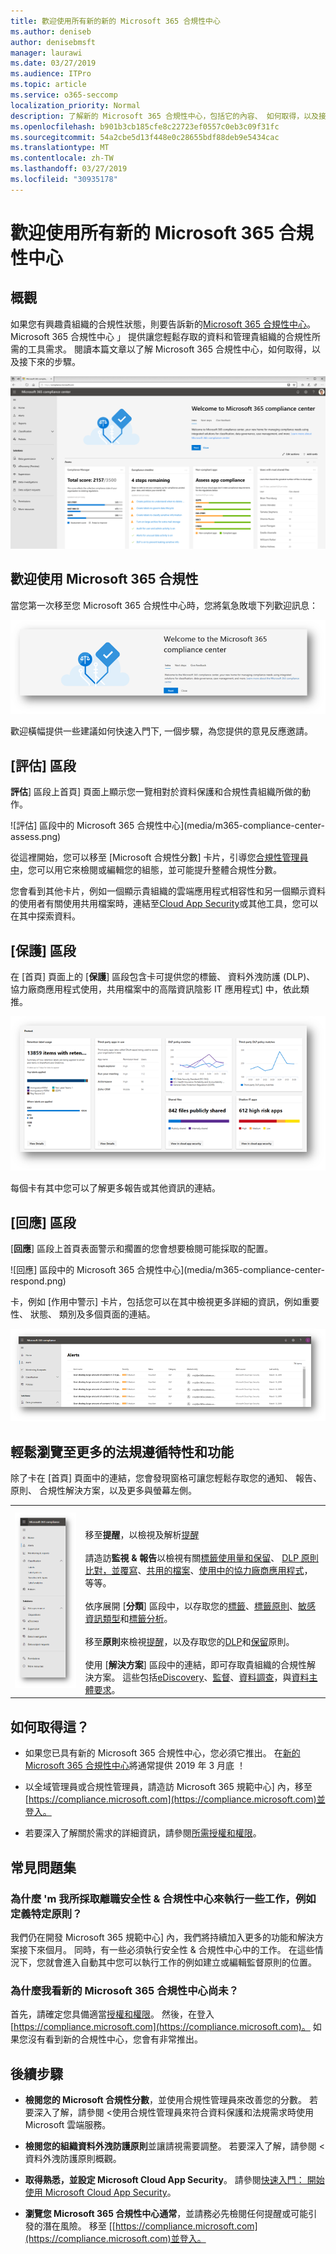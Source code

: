 ```yaml
---
title: 歡迎使用所有新的新的 Microsoft 365 合規性中心
ms.author: deniseb
author: denisebmsft
manager: laurawi
ms.date: 03/27/2019
ms.audience: ITPro
ms.topic: article
ms.service: o365-seccomp
localization_priority: Normal
description: 了解新的 Microsoft 365 合規性中心，包括它的內容、 如何取得，以及接下來的步驟。
ms.openlocfilehash: b901b3cb185cfe8c22723ef0557c0eb3c09f31fc
ms.sourcegitcommit: 54a2cbe5d13f448e0c28655bdf88deb9e5434cac
ms.translationtype: MT
ms.contentlocale: zh-TW
ms.lasthandoff: 03/27/2019
ms.locfileid: "30935178"
---
```

# <a name="welcome-to-your-all-new-microsoft-365-compliance-center"></a>歡迎使用所有新的 Microsoft 365 合規性中心

## <a name="overview"></a>概觀

如果您有興趣貴組織的合規性狀態，則要告訴新的[Microsoft 365 合規性中心](https://compliance.microsoft.com)。 Microsoft 365 合規性中心 」 提供讓您輕鬆存取的資料和管理貴組織的合規性所需的工具需求。 閱讀本篇文章以了解 Microsoft 365 合規性中心，如何取得，以及接下來的步驟。

[![Microsoft 365 合規性中心](media/m365-compliance-center.png)](https://compliance.microsoft.com)

## <a name="welcome-to-microsoft-365-compliance"></a>歡迎使用 Microsoft 365 合規性

當您第一次移至您 Microsoft 365 合規性中心時，您將氣急敗壞下列歡迎訊息：

![Microsoft 365 合規性中心簡介](media/m365-compliancecenter-welcomesteps.png)

歡迎橫幅提供一些建議如何快速入門下, 一個步驟，為您提供的意見反應邀請。

## <a name="the-assess-section"></a>[評估] 區段

**評估**] 區段上首頁] 頁面上顯示您一覽相對於資料保護和合規性貴組織所做的動作。

![評估] 區段中的 Microsoft 365 合規性中心](media/m365-compliance-center-assess.png)

從這裡開始，您可以移至 [Microsoft 合規性分數] 卡片，引導您[合規性管理員中](meet-data-protection-and-regulatory-reqs-using-microsoft-cloud.md)，您可以用它來檢閱或編輯您的組態，並可能提升整體合規性分數。

您會看到其他卡片，例如一個顯示貴組織的雲端應用程式相容性和另一個顯示資料的使用者有關使用共用檔案時，連結至[Cloud App Security](https://docs.microsoft.com/cloud-app-security/)或其他工具，您可以在其中探索資料。

## <a name="the-protect-section"></a>[保護] 區段

在 [首頁] 頁面上的 [**保護**] 區段包含卡可提供您的標籤、 資料外洩防護 (DLP)、 協力廠商應用程式使用，共用檔案中的高階資訊陰影 IT 應用程式] 中，依此類推。 

![保護 Microsoft 365 合規性中心中的區段](media/m365-compliance-center-protect.png)

每個卡有其中您可以了解更多報告或其他資訊的連結。

## <a name="the-respond-section"></a>[回應] 區段

[**回應**] 區段上首頁表面警示和擱置的您會想要檢閱可能採取的配置。

![回應] 區段中的 Microsoft 365 合規性中心](media/m365-compliance-center-respond.png)

卡，例如 [作用中警示] 卡片，包括您可以在其中檢視更多詳細的資訊，例如重要性、 狀態、 類別及多個頁面的連結。

![作用中警示的詳細資訊](media/m365-compliance-center-alerts-details.png) 

## <a name="easy-navigation-to-more-compliance-features-and-capabilities"></a>輕鬆瀏覽至更多的法規遵循特性和功能

除了卡在 [首頁] 頁面中的連結，您會發現窗格可讓您輕鬆存取您的通知、 報告、 原則、 合規性解決方案，以及更多與螢幕左側。 

|  |  |
|---------|---------|
|![在 Microsoft 365 合規性中心中的導覽](media/m365-compliance-center-leftnav.png)  |<br/><br/> 移至**提醒**，以檢視及解析[提醒](alerts.md)<br/><br/>請造訪**監視 & 報告**以檢視有關[標籤使用量和保留](sensitivity-labels.md)、 [DLP 原則比對，並覆寫](view-the-dlp-reports.md)、[共用的檔案](https://docs.microsoft.com/cloud-app-security/file-filters)、[使用中的協力廠商應用程式](https://docs.microsoft.com/cloud-app-security/discovered-apps)，等等。<br/><br/>依序展開 [**分類**] 區段中，以存取您的[標籤](labels.md)、[標籤原則](sensitivity-labels.md#what-label-policies-can-do)、[敏感資訊類型](what-the-sensitive-information-types-look-for.md)和[標籤分析](view-label-activity-for-documents.md)。<br/><br/>移至**原則**來檢視[提醒](alerts.md)，以及存取您的[DLP](data-loss-prevention-policies.md)和[保留](retention-policies.md)原則。<br/><br/> 使用 [**解決方案**] 區段中的連結，即可存取貴組織的合規性解決方案。 這些包括[eDiscovery](ediscovery.md)、[監督](supervision-policies.md)、[資料調查](compliance20/data-investigations-release-notes.md)，與[資料主體要求](manage-gdpr-data-subject-requests-with-the-dsr-case-tool.md)。        |


## <a name="how-do-i-get-this"></a>如何取得這？

- 如果您已具有新的 Microsoft 365 合規性中心，您必須它推出。 在[新的 Microsoft 365 合規性中心](microsoft-security-and-compliance.md#microsoft-365-compliance-center)將通常提供 2019 年 3 月底 ！

- 以全域管理員或合規性管理員，請造訪 Microsoft 365 規範中心] 內，移至[https://compliance.microsoft.com](https://compliance.microsoft.com)並登入。 

- 若要深入了解關於需求的詳細資訊，請參閱[所需授權和權限](microsoft-security-and-compliance.md#required-licenses-and-permissions)。

## <a name="frequently-asked-questions"></a>常見問題集

### <a name="why-am-i-taken-to-the-former-security--compliance-center-to-perform-some-tasks-such-as-defining-certain-policies"></a>為什麼 'm 我所採取離職安全性 & 合規性中心來執行一些工作，例如定義特定原則？

我們仍在開發 Microsoft 365 規範中心] 內，我們將持續加入更多的功能和解決方案接下來個月。 同時，有一些必須執行安全性 & 合規性中心中的工作。 在這些情況下，您就會進入自動其中您可以執行工作的例如建立或編輯監督原則的位置。

### <a name="why-dont-i-see-the-new-microsoft-365-compliance-center-yet"></a>為什麼我看新的 Microsoft 365 合規性中心尚未？

首先，請確定您具備適當[授權和權限](microsoft-security-and-compliance.md#required-licenses-and-permissions)。 然後，在登入[https://compliance.microsoft.com](https://compliance.microsoft.com)。 如果您沒有看到新的合規性中心，您會有非常推出。

## <a name="next-steps"></a>後續步驟

- **檢閱您的 Microsoft 合規性分數**，並使用合規性管理員來改善您的分數。 若要深入了解，請參閱 <<c0>使用合規性管理員來符合資料保護和法規需求時使用 Microsoft 雲端服務。

- **檢閱您的組織資料外洩防護原則**並讓請視需要調整。 若要深入了解，請參閱 <<c0>資料外洩防護原則概觀。 

- **取得熟悉，並設定 Microsoft Cloud App Security**。 請參閱[快速入門： 開始使用 Microsoft Cloud App Security](https://docs.microsoft.com/cloud-app-security/getting-started-with-cloud-app-security)。  

- **瀏覽您 Microsoft 365 合規性中心通常**，並請務必先檢閱任何提醒或可能引發的潛在風險。 移至 [[https://compliance.microsoft.com](https://compliance.microsoft.com)並登入。